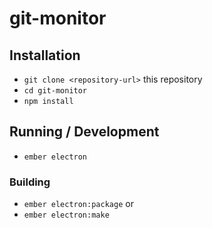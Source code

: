 # git-monitor

## Installation

* `git clone <repository-url>` this repository
* `cd git-monitor`
* `npm install`

## Running / Development

* `ember electron`

### Building

* `ember electron:package`
or
* `ember electron:make`
